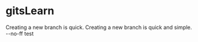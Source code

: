 # gitsLearn
Creating a new branch is quick.
Creating a new branch is quick and simple.
--no-ff test

